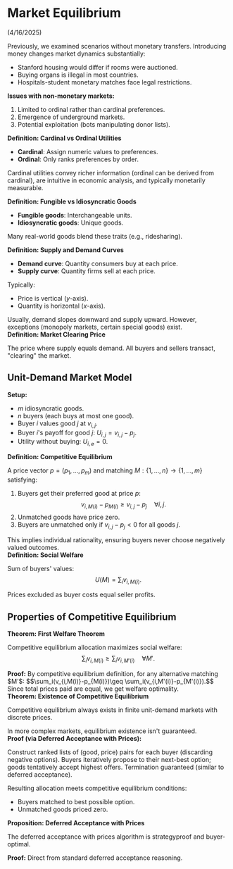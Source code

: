 # Market Equilibrium
(4/16/2025)

Previously, we examined scenarios without monetary transfers. Introducing money changes market dynamics substantially:

- Stanford housing would differ if rooms were auctioned.
- Buying organs is illegal in most countries.
- Hospitals-student monetary matches face legal restrictions.

**Issues with non-monetary markets:**
1. Limited to ordinal rather than cardinal preferences.
2. Emergence of underground markets.
3. Potential exploitation (bots manipulating donor lists).

<div class="definition" markdown="1">
<strong>Definition: Cardinal vs Ordinal Utilities</strong>

- **Cardinal**: Assign numeric values to preferences.
- **Ordinal**: Only ranks preferences by order.

Cardinal utilities convey richer information (ordinal can be derived from cardinal), are intuitive in economic analysis, and typically monetarily measurable.
</div>

<div class="definition" markdown="1">
<strong>Definition: Fungible vs Idiosyncratic Goods</strong>

- **Fungible goods**: Interchangeable units.
- **Idiosyncratic goods**: Unique goods.

Many real-world goods blend these traits (e.g., ridesharing).
</div>

<div class="definition" markdown="1">
<strong>Definition: Supply and Demand Curves</strong>

- **Demand curve**: Quantity consumers buy at each price.
- **Supply curve**: Quantity firms sell at each price.

Typically:

- Price is vertical ($y$-axis).
- Quantity is horizontal ($x$-axis).
</div>

<div class="remark" markdown="1">
Usually, demand slopes downward and supply upward. However, exceptions (monopoly markets, certain special goods) exist.
</div>

<div class="definition" markdown="1">
<strong>Definition: Market Clearing Price</strong>

The price where supply equals demand. All buyers and sellers transact, "clearing" the market.
</div>

## Unit-Demand Market Model

**Setup:**

- $m$ idiosyncratic goods.
- $n$ buyers (each buys at most one good).
- Buyer $i$ values good $j$ at $v_{i,j}$.
- Buyer $i$'s payoff for good $j$: $U_{i,j} = v_{i,j} - p_j$.
- Utility without buying: $U_{i,\varnothing} = 0$.

<div class="definition" markdown="1">
<strong>Definition: Competitive Equilibrium</strong>

A price vector $p = (p_1,\dots,p_m)$ and matching $M:\{1,\dots,n\}\to\{1,\dots,m\}$ satisfying:

1. Buyers get their preferred good at price $p$:
   $$v_{i,M(i)} - p_{M(i)} \geq v_{i,j} - p_j \quad \forall i,j.$$
2. Unmatched goods have price zero.
3. Buyers are unmatched only if $v_{i,j}-p_j<0$ for all goods $j$.
</div>

<div class="remark" markdown="1">
This implies individual rationality, ensuring buyers never choose negatively valued outcomes.
</div>

<div class="definition" markdown="1">
<strong>Definition: Social Welfare</strong>

Sum of buyers' values:
$$U(M)=\sum_i v_{i,M(i)}.$$

Prices excluded as buyer costs equal seller profits.
</div>

## Properties of Competitive Equilibrium

<div class="theorem" markdown="1">
<strong>Theorem: First Welfare Theorem</strong>

Competitive equilibrium allocation maximizes social welfare:
$$\sum_i v_{i,M(i)} \geq \sum_i v_{i,M'(i)} \quad \forall M'.$$
</div>

<div class="proof" markdown="1">
<strong>Proof:</strong> By competitive equilibrium definition, for any alternative matching $M'$:
$$\sum_i(v_{i,M(i)}-p_{M(i)})\geq \sum_i(v_{i,M'(i)}-p_{M'(i)}).$$
Since total prices paid are equal, we get welfare optimality.
</div>

<div class="theorem" markdown="1">
<strong>Theorem: Existence of Competitive Equilibrium</strong>

Competitive equilibrium always exists in finite unit-demand markets with discrete prices.
</div>

<div class="remark" markdown="1">
In more complex markets, equilibrium existence isn't guaranteed.
</div>

<div class="proof" markdown="1">
<strong>Proof (via Deferred Acceptance with Prices):</strong>

Construct ranked lists of (good, price) pairs for each buyer (discarding negative options). Buyers iteratively propose to their next-best option; goods tentatively accept highest offers. Termination guaranteed (similar to deferred acceptance).

Resulting allocation meets competitive equilibrium conditions:

- Buyers matched to best possible option.
- Unmatched goods priced zero.
</div>

<div class="proposition" markdown="1">
<strong>Proposition: Deferred Acceptance with Prices</strong>

The deferred acceptance with prices algorithm is strategyproof and buyer-optimal.
</div>

<div class="proof" markdown="1">
<strong>Proof:</strong> Direct from standard deferred acceptance reasoning.
</div>
